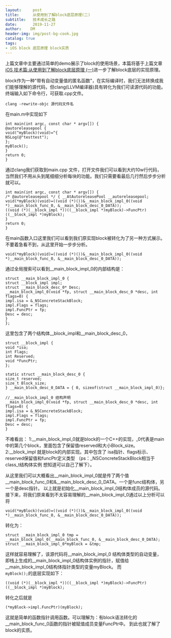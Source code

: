 ```yaml
---
layout:     post
title:      从使用到了解block底层原理(二)
subtitle:   技术成长之路
date:       2019-11-27
author:    DM
header-img: img/post-bg-cook.jpg
catalog: true
tags:
- iOS block 底层原理 block实质
---
```


上篇文章中主要通过简单的demo展示了block的使用场景，本篇将基于上篇文章[iOS 技术篇:从使用到了解block底层原理 (一)](https://www.cnblogs.com/lovemargin/p/10577726.html)进一步了解block底层的实现原理。

block作为一种"带有自动变量值的匿名函数"，在实际编译时，我们无法转换成我们能够理解的源代码，但clang(LLVM编译器)具有转化为我们可读源代码的功能。终端输入如下命令行，可获取.cpp文件。
```
clang -rewrite-objc 源代码文件名
```

在main.m中实现如下
```
int main(int argc, const char * argv[]) {
@autoreleasepool {
void(^myBlock)(void)=^{
NSLog(@"testtest");
};
myBlock();
}
return 0;
}
```
通过clang我们获取到main.cpp 文件，打开文件我们可以看到大约10w行代码，当然我们不用从头到尾细细分析每块的功能。我们只需要看最后几行然后步步分析就可以。
```
int main(int argc, const char * argv[]) {
/* @autoreleasepool */ { __AtAutoreleasePool __autoreleasepool; 
void(*myBlock)(void)=((void (*)())&__main_block_impl_0((void *)__main_block_func_0, &__main_block_desc_0_DATA));
((void (*)(__block_impl *))((__block_impl *)myBlock)->FuncPtr)((__block_impl *)myBlock);
}
return 0;
}
```
在main函数入口这里我们可以看到我们原实现block被转化为了另一种方式展示。不要着急看不到，从这里开始一步步分析。
```
void(*myBlock)(void)=((void (*)())&__main_block_impl_0((void *)__main_block_func_0, &__main_block_desc_0_DATA));
```
通过全局搜索可以看到__main_block_impl_0的内部结构是：
```
struct __main_block_impl_0 {
struct __block_impl impl;
struct __main_block_desc_0* Desc;
__main_block_impl_0(void *fp, struct __main_block_desc_0 *desc, int flags=0) {
impl.isa = &_NSConcreteStackBlock;
impl.Flags = flags;
impl.FuncPtr = fp;
Desc = desc;
}
};
```
这里包含了两个结构体__block_impl和__main_block_desc_0，
```
struct __block_impl {
void *isa;
int Flags;
int Reserved;
void *FuncPtr;
};

static struct __main_block_desc_0 {
size_t reserved;
size_t Block_size;
} __main_block_desc_0_DATA = { 0, sizeof(struct __main_block_impl_0)};

//__main_block_impl_0 结构声明
__main_block_impl_0(void *fp, struct __main_block_desc_0 *desc, int flags=0) {
impl.isa = &_NSConcreteStackBlock;
impl.Flags = flags;
impl.FuncPtr = fp;
Desc = desc;
}
```
不难看出：
1:__main_block_impl_0就是block的一个C++的实现，_0代表是main中的第几个block，里面包含了保留值reserved和大小Block_size。
2:__block_impl 就是block的内部实现。其中包含了 isa指针、flags标示、reserved保留值和funcPtr定义类型
（ps：_NSConcreteStackBlock相当于class_t结构体实例 想知道可以自己了解下）。

从这里我们可以大概看出__main_block_impl_0就是传了两个值__main_block_func_0和&__main_block_desc_0_DATA。一个是func结构体，另一个是desc指针。
以上就是初始化__main_block_impl_0结构体成员的源代码。
接下来，将我们原来看到不太容易理解的__main_block_impl_0通过以上分析可以将
```
void(*myBlock)(void)=((void (*)())&__main_block_impl_0((void *)__main_block_func_0, &__main_block_desc_0_DATA));

```
转化为：
```
struct __main_block_impl_0 tmp = __main_block_impl_0(__main_block_func_0, &__main_block_desc_0_DATA);
struct __main_block_impl_0*myBlock = &tmp;
```
这样就容易理解了，该源代码将__main_block_impl_0 结构体类型的自动变量，即栈上生成的__main_block_impl_0结构体实例的指针，赋值给__main_block_impl_0结构体指针类型的变量myBlock。
而       
```myBlock();```的底层实现如下：
```
((void (*)(__block_impl *))((__block_impl *)myBlock)->FuncPtr)((__block_impl *)myBlock);
```
转化之后就是
```
(*myBlock->impl.FuncPtr)(myBlock);
```
这就是简单的函数指针调用函数。可以理解为：有block语法转化的__main_block_func_0函数的指针被赋值成员变量FuncPtr中。
到此也就了解了block的实质。

